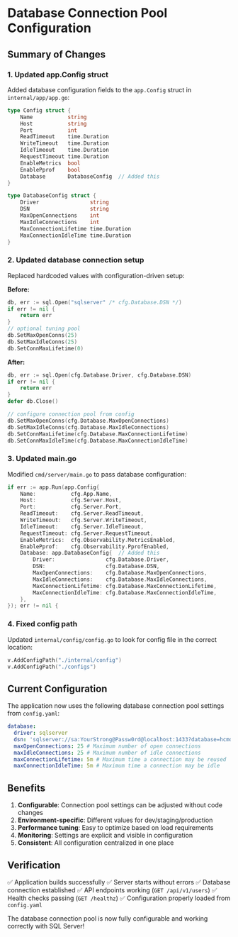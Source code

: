 # Database Connection Pool Configuration

## Summary of Changes

### 1. Updated app.Config struct

Added database configuration fields to the `app.Config` struct in `internal/app/app.go`:

```go
type Config struct {
	Name           string
	Host           string
	Port           int
	ReadTimeout    time.Duration
	WriteTimeout   time.Duration
	IdleTimeout    time.Duration
	RequestTimeout time.Duration
	EnableMetrics  bool
	EnablePprof    bool
	Database       DatabaseConfig  // Added this
}

type DatabaseConfig struct {
	Driver                string
	DSN                   string
	MaxOpenConnections    int
	MaxIdleConnections    int
	MaxConnectionLifetime time.Duration
	MaxConnectionIdleTime time.Duration
}
```

### 2. Updated database connection setup

Replaced hardcoded values with configuration-driven setup:

**Before:**

```go
db, err := sql.Open("sqlserver" /* cfg.Database.DSN */)
if err != nil {
	return err
}
// optional tuning pool
db.SetMaxOpenConns(25)
db.SetMaxIdleConns(25)
db.SetConnMaxLifetime(0)
```

**After:**

```go
db, err := sql.Open(cfg.Database.Driver, cfg.Database.DSN)
if err != nil {
	return err
}
defer db.Close()

// configure connection pool from config
db.SetMaxOpenConns(cfg.Database.MaxOpenConnections)
db.SetMaxIdleConns(cfg.Database.MaxIdleConnections)
db.SetConnMaxLifetime(cfg.Database.MaxConnectionLifetime)
db.SetConnMaxIdleTime(cfg.Database.MaxConnectionIdleTime)
```

### 3. Updated main.go

Modified `cmd/server/main.go` to pass database configuration:

```go
if err := app.Run(app.Config{
	Name:           cfg.App.Name,
	Host:           cfg.Server.Host,
	Port:           cfg.Server.Port,
	ReadTimeout:    cfg.Server.ReadTimeout,
	WriteTimeout:   cfg.Server.WriteTimeout,
	IdleTimeout:    cfg.Server.IdleTimeout,
	RequestTimeout: cfg.Server.RequestTimeout,
	EnableMetrics:  cfg.Observability.MetricsEnabled,
	EnablePprof:    cfg.Observability.PprofEnabled,
	Database: app.DatabaseConfig{  // Added this
		Driver:                cfg.Database.Driver,
		DSN:                   cfg.Database.DSN,
		MaxOpenConnections:    cfg.Database.MaxOpenConnections,
		MaxIdleConnections:    cfg.Database.MaxIdleConnections,
		MaxConnectionLifetime: cfg.Database.MaxConnectionLifetime,
		MaxConnectionIdleTime: cfg.Database.MaxConnectionIdleTime,
	},
}); err != nil {
```

### 4. Fixed config path

Updated `internal/config/config.go` to look for config file in the correct location:

```go
v.AddConfigPath("./internal/config")
v.AddConfigPath("./configs")
```

## Current Configuration

The application now uses the following database connection pool settings from `config.yaml`:

```yaml
database:
  driver: sqlserver
  dsn: 'sqlserver://sa:YourStrong@Passw0rd@localhost:1433?database=hcmdb&encrypt=disable&trustServerCertificate=true'
  maxOpenConnections: 25 # Maximum number of open connections
  maxIdleConnections: 25 # Maximum number of idle connections
  maxConnectionLifetime: 5m # Maximum time a connection may be reused
  maxConnectionIdleTime: 5m # Maximum time a connection may be idle
```

## Benefits

1. **Configurable**: Connection pool settings can be adjusted without code changes
2. **Environment-specific**: Different values for dev/staging/production
3. **Performance tuning**: Easy to optimize based on load requirements
4. **Monitoring**: Settings are explicit and visible in configuration
5. **Consistent**: All configuration centralized in one place

## Verification

✅ Application builds successfully
✅ Server starts without errors
✅ Database connection established
✅ API endpoints working (`GET /api/v1/users`)
✅ Health checks passing (`GET /healthz`)
✅ Configuration properly loaded from `config.yaml`

The database connection pool is now fully configurable and working correctly with SQL Server!
